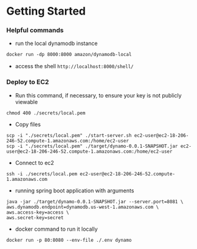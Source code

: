 # Getting Started

### Helpful commands

- run the local dynamodb instance
```dockerfile
docker run -dp 8000:8000 amazon/dynamodb-local
```

- access the shell `http://localhost:8000/shell/` 

### Deploy to EC2

- Run this command, if necessary, to ensure your key is not publicly viewable
```shell
chmod 400 ./secrets/local.pem
```

- Copy files 
```shell 
scp -i "./secrets/local.pem" ./start-server.sh ec2-user@ec2-18-206-246-52.compute-1.amazonaws.com:/home/ec2-user
scp -i "./secrets/local.pem" ./target/dynamo-0.0.1-SNAPSHOT.jar ec2-user@ec2-18-206-246-52.compute-1.amazonaws.com:/home/ec2-user
```

- Connect to ec2
```shell
ssh -i ./secrets/local.pem ec2-user@ec2-18-206-246-52.compute-1.amazonaws.com
```

- running spring boot application with arguments
```shell
java -jar ./target/dynamo-0.0.1-SNAPSHOT.jar --server.port=8081 \
aws.dynamodb.endpoint=dynamodb.us-west-1.amazonaws.com \
aws.access-key=access \
aws.secret-key=secret
```

- docker command to run it locally
```shell
docker run -p 80:8080 --env-file ./.env dynamo
```